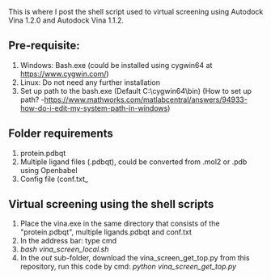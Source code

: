 This is where I post the shell script used to virtual screening using Autodock Vina 1.2.0 and Autodock Vina 1.1.2.
## Pre-requisite: 
1. Windows: Bash.exe (could be installed using cygwin64 at https://www.cygwin.com/)
2. Linux: Do not need any further installation
3. Set up path to the bash.exe (Default C:\cygwin64\bin) (How to set up path? -https://www.mathworks.com/matlabcentral/answers/94933-how-do-i-edit-my-system-path-in-windows)

## Folder requirements
1. protein.pdbqt
2. Multiple ligand files (.pdbqt), could be converted from .mol2 or .pdb using Openbabel
3. Config file (conf.txt_

## Virtual screening using the shell scripts
1. Place the vina.exe in the same directory that consists of the "protein.pdbqt", multiple ligands.pdbqt and conf.txt
2. In the address bar: type cmd
3. _bash vina_screen_local.sh_
4. In the *out* sub-folder, download the vina_screen_get_top.py from this repository, run this code by cmd:
_python vina_screen_get_top.py_

